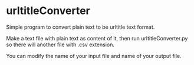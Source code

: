 # urltitleConverter
Simple program to convert plain text to be urltitle text format.

Make a text file with plain text as content of it, then run urltitleConverter.py so there will another file with .csv extension.

You can modify the name of your input file and name of your output file.
